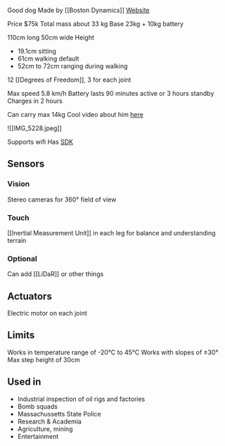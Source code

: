 Good dog
Made by [[Boston Dynamics]]
[Website](https://bostondynamics.com/products/spot/)

Price $75k
Total mass about 33 kg
Base 23kg + 10kg battery

110cm long
50cm wide
Height
- 19.1cm sitting
- 61cm walking default
- 52cm to 72cm ranging during walking

12 [[Degrees of Freedom]], 3 for each joint

Max speed 5.8 km/h
Battery lasts 90 minutes active or 3 hours standby
Charges in 2 hours

Can carry max 14kg
Cool video about him [here](https://youtu.be/bmNaLtC6vkU?si=n8i39vJmJDtMWuU0)

![[IMG_5228.jpeg]]

Supports wifi
Has [SDK](https://dev.bostondynamics.com/)

## Sensors
### Vision
Stereo cameras for 360° field of view

### Touch
[[Inertial Measurement Unit]] in each leg for balance and understanding terrain

### Optional
Can add [[LiDaR]] or other things

## Actuators
Electric motor on each joint

## Limits
Works in temperature range of -20°C to 45°C
Works with slopes of ±30°
Max step height of 30cm

## Used in
- Industrial inspection of oil rigs and factories
- Bomb squads
- Massachussetts State Police
- Research & Academia
- Agriculture, mining
- Entertainment